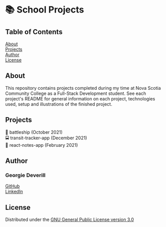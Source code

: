 # 📚 School Projects 

## Table of Contents
[About](#about)\
[Projects](#projects)\
[Author](#author)\
[License](#license)

## About
This repository contains projects completed during my time at Nova Scotia Community College as a Full-Stack Development student. See each project's README for general information on each project, technologies used, setup and illustrations of the finished project.

## Projects
🚢 battleship (October 2021)\
🚍 transit-tracker-app (December 2021)\
📝 react-notes-app (February 2021)

## Author
### Georgie Deverill
[GitHub](https://github.com/gdevv)\
[LinkedIn](https://www.linkedin.com/in/georgie-deverill-044833121/)

## License
Distributed under the [GNU General Public License version 3.0](https://www.gnu.org/licenses/gpl-3.0.en.html)
